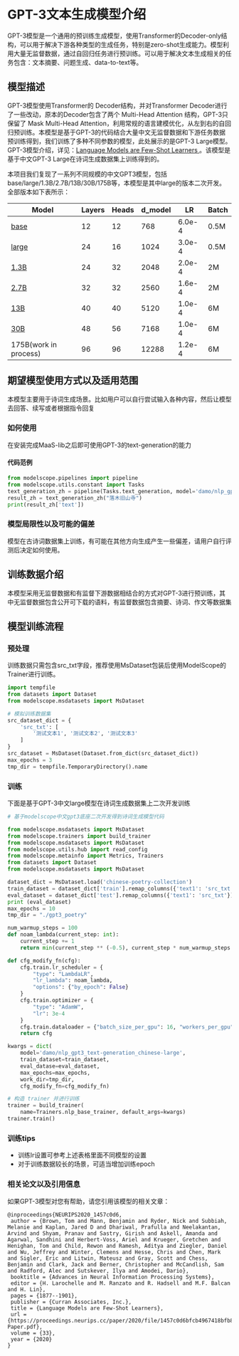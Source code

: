 
# GPT-3文本生成模型介绍
GPT-3模型是一个通用的预训练生成模型，使用Transformer的Decoder-only结构，可以用于解决下游各种类型的生成任务，特别是zero-shot生成能力。模型利用大量无监督数据，通过自回归任务进行预训练。可以用于解决文本生成相关的任务包含：文本摘要、问题生成、data-to-text等。


## 模型描述
GPT-3模型使用Transformer的 Decoder结构，并对Transformer Decoder进行了一些改动，原本的Decoder包含了两个 Multi-Head Attention 结构，GPT-3只保留了 Mask Multi-Head Attention，利用常规的语言建模优化，从左到右的自回归预训练。本模型是基于GPT-3的代码结合大量中文无监督数据和下游任务数据预训练得到，我们训练了多种不同参数的模型，此处展示的是GPT-3 Large模型。GPT-3模型介绍，详见：[Language Models are Few-Shot Learners
](https://arxiv.org/abs/2005.14165)。该模型是基于中文GPT-3 Large在诗词生成数据集上训练得到的。

本项目我们复现了一系列不同规模的中文GPT3模型，包括base/large/1.3B/2.7B/13B/30B/175B等，本模型是其中large的版本二次开发。全部版本如下表所示：

|Model|Layers|Heads|d_model|LR|Batch|
|---|---|---|---|---|---|
|[base](https://modelscope.cn/models/damo/nlp_gpt3_text-generation_chinese-base/summary)|12|12|768|6.0e-4|0.5M|
|[large](https://modelscope.cn/models/damo/nlp_gpt3_text-generation_chinese-large/summary)|24|16|1024|3.0e-4|0.5M|
|[1.3B](https://modelscope.cn/models/damo/nlp_gpt3_text-generation_1.3B/summary)|24|32|2048|2.0e-4|2M|
|[2.7B](https://modelscope.cn/models/damo/nlp_gpt3_text-generation_2.7B/summary)|32|32|2560|1.6e-4|2M|
|[13B](https://modelscope.cn/models/damo/nlp_gpt3_text-generation_13B/summary)|40|40|5120|1.0e-4|6M|
|[30B](https://modelscope.cn/models/damo/nlp_gpt3_text-generation_30B/summary)|48|56|7168|1.0e-4|6M|
|175B(work in process)|96|96|12288|1.2e-4|6M|


## 期望模型使用方式以及适用范围
本模型主要用于诗词生成场景。比如用户可以自行尝试输入各种内容，然后让模型去回答、续写或者根据指令回复

### 如何使用
在安装完成MaaS-lib之后即可使用GPT-3的text-generation的能力

#### 代码范例
```python
from modelscope.pipelines import pipeline
from modelscope.utils.constant import Tasks
text_generation_zh = pipeline(Tasks.text_generation, model='damo/nlp_gpt3_poetry-generation_chinese-large')
result_zh = text_generation_zh("落木旧山寺")
print(result_zh['text'])
```

### 模型局限性以及可能的偏差
模型在古诗词数据集上训练，有可能在其他方向生成产生一些偏差，请用户自行评测后决定如何使用。

## 训练数据介绍
本模型采用无监督数据和有监督下游数据相结合的方式对GPT-3进行预训练，其中无监督数据包含公开可下载的语料，有监督数据包含摘要、诗词、作文等数据集

## 模型训练流程

### 预处理

训练数据只需包含src_txt字段，推荐使用MsDataset包装后使用ModelScope的Trainer进行训练。
```python
import tempfile
from datasets import Dataset
from modelscope.msdatasets import MsDataset

# 模拟训练数据集
src_dataset_dict = {
    'src_txt': [
        '测试文本1', '测试文本2', '测试文本3'
    ]
}
src_dataset = MsDataset(Dataset.from_dict(src_dataset_dict))
max_epochs = 3
tmp_dir = tempfile.TemporaryDirectory().name
```

### 训练
下面是基于GPT-3中文large模型在诗词生成数据集上二次开发训练

```python
# 基于modelscope中文gpt3底座二次开发得到诗词生成模型代码

from modelscope.msdatasets import MsDataset
from modelscope.trainers import build_trainer
from modelscope.msdatasets import MsDataset
from modelscope.utils.hub import read_config
from modelscope.metainfo import Metrics, Trainers
from datasets import Dataset
from modelscope.msdatasets import MsDataset

dataset_dict = MsDataset.load('chinese-poetry-collection')
train_dataset = dataset_dict['train'].remap_columns({'text1': 'src_txt'})
eval_dataset = dataset_dict['test'].remap_columns({'text1': 'src_txt'})
print (eval_dataset)
max_epochs = 10
tmp_dir = "./gpt3_poetry"

num_warmup_steps = 100
def noam_lambda(current_step: int):
    current_step += 1
    return min(current_step ** (-0.5), current_step * num_warmup_steps ** (-1.5))

def cfg_modify_fn(cfg):
    cfg.train.lr_scheduler = {
        "type": "LambdaLR",
        "lr_lambda": noam_lambda,
        "options": {"by_epoch": False}
    }
    cfg.train.optimizer = {
        "type": "AdamW",
        "lr": 3e-4
    }
    cfg.train.dataloader = {"batch_size_per_gpu": 16, "workers_per_gpu": 1}
    return cfg

kwargs = dict(
    model='damo/nlp_gpt3_text-generation_chinese-large',
    train_dataset=train_dataset,
    eval_datase=eval_dataset,
    max_epochs=max_epochs,
    work_dir=tmp_dir,
    cfg_modify_fn=cfg_modify_fn)

# 构造 trainer 并进行训练
trainer = build_trainer(
    name=Trainers.nlp_base_trainer, default_args=kwargs)
trainer.train()
```

### 训练tips
- 训练lr设置可参考上述表格里面不同模型的设置
- 对于训练数据较长的场景，可适当增加训练epoch


### 相关论文以及引用信息
如果GPT-3模型对您有帮助，请您引用该模型的相关文章：
```
@inproceedings{NEURIPS2020_1457c0d6,
 author = {Brown, Tom and Mann, Benjamin and Ryder, Nick and Subbiah, Melanie and Kaplan, Jared D and Dhariwal, Prafulla and Neelakantan, Arvind and Shyam, Pranav and Sastry, Girish and Askell, Amanda and Agarwal, Sandhini and Herbert-Voss, Ariel and Krueger, Gretchen and Henighan, Tom and Child, Rewon and Ramesh, Aditya and Ziegler, Daniel and Wu, Jeffrey and Winter, Clemens and Hesse, Chris and Chen, Mark and Sigler, Eric and Litwin, Mateusz and Gray, Scott and Chess, Benjamin and Clark, Jack and Berner, Christopher and McCandlish, Sam and Radford, Alec and Sutskever, Ilya and Amodei, Dario},
 booktitle = {Advances in Neural Information Processing Systems},
 editor = {H. Larochelle and M. Ranzato and R. Hadsell and M.F. Balcan and H. Lin},
 pages = {1877--1901},
 publisher = {Curran Associates, Inc.},
 title = {Language Models are Few-Shot Learners},
 url = {https://proceedings.neurips.cc/paper/2020/file/1457c0d6bfcb4967418bfb8ac142f64a-Paper.pdf},
 volume = {33},
 year = {2020}
}
```
